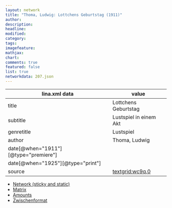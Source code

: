 ```yaml
---
layout: network
title: "Thoma, Ludwig: Lottchens Geburtstag (1911)"
author:
description:
headline:
modified:
category:
tags:
imagefeature: 
mathjax: 
chart: 
comments: true
featured: false
list: true
networkdata: 207.json
---
```

lina.xml data  | value
------------- | -------------
title|Lottchens Geburtstag
subtitle|Lustspiel in einem Akt
genretitle|Lustspiel
author|Thoma, Ludwig
date[@when="1911"][@type="premiere"]|
date[@when="1925"][@type="print"]|
source|[textgrid:wc9q.0](https://textgridlab.org/1.0/tgcrud-public/rest/textgrid:wc9q.0/data)



* [Network (sticky and static)](/network207)
* [Matrix](/matrix207)
* [Amounts](/amounts207)
* [Zwischenformat](/lina207 )
